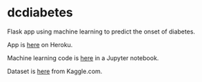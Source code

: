 # dcdiabetes
Flask app using machine learning to predict the onset of diabetes.

App is [here](https://dcdiabetes.herokuapp.com/) on Heroku.

Machine learning code is [here](https://github.com/cairosubway1/dcdiabetes_notebook) in a Jupyter notebook.

Dataset is [here](https://www.kaggle.com/uciml/pima-indians-diabetes-database) from Kaggle.com.
